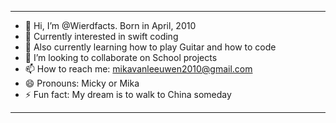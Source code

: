 ------------------------------------------------------------------------------------
- 👋 Hi, I’m @Wierdfacts. Born in April, 2010
- 👀 Currently interested in swift coding
- 🌱 Also currently learning how to play Guitar and how to code
- 💞️ I’m looking to collaborate on School projects
- 📫 How to reach me: mikavanleeuwen2010@gmail.com
- 😄 Pronouns: Micky or Mika
- ⚡ Fun fact: My dream is to walk to China someday
- -----------------------------------------------------------------------------------

<!---
Wierdfacts/Wierdfacts is a ✨ special ✨ repository because its `README.md` (this file) appears on your GitHub profile.
You can click the Preview link to take a look at your changes.
--->

